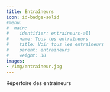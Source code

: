 ```yaml
---
title: Entraîneurs
icon: id-badge-solid
#menu:
#  main:
#    identifier: entraineurs-all
#    name: Tous les entraîneurs
#    title: Voir tous les entraîneurs
#    parent: entraineurs
#    weight: 30
images:
- /img/entraineur.jpg
---
```


Répertoire des entraîneurs
